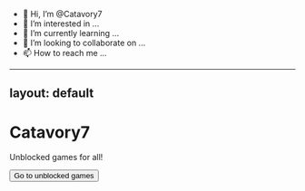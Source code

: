 - 👋 Hi, I’m @Catavory7
- 👀 I’m interested in ...
- 🌱 I’m currently learning ...
- 💞️ I’m looking to collaborate on ...
- 📫 How to reach me ...

<!---
Catavory7/Catavory7 is a ✨ special ✨ repository because its `README.md` (this file) appears on your GitHub profile.
You can click the Preview link to take a look at your changes.
--->
---
layout: default
---
<!DOCTYPE html>
<html>
<head>
	<title>Catavory7</title>
	<link rel="stylesheet" type="text/css" href="style.css">
</head>
<body>
	<h1>Catavory7</h1>
	<p>Unblocked games for all!</p>
	<input type="button" value="Go to unblocked games" onclick="window.open('https://sites.google.com/g.dentonisd.org/school-games-io/enter')" />
</body>
</html>

